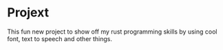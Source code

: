 # Projext

This fun new project to show off my rust programming skills by using cool font, text to speech and other things.